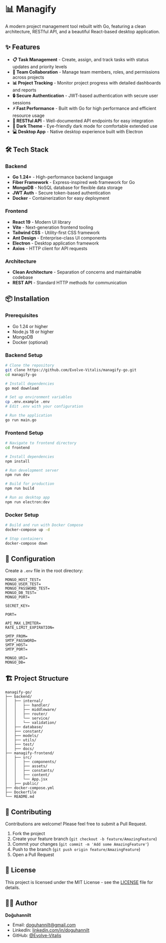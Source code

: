 # 📊 Managify

A modern project management tool rebuilt with Go, featuring a clean architecture, RESTful API, and a beautiful React-based desktop application.


## ✨ Features

- **📋 Task Management** - Create, assign, and track tasks with status updates and priority levels
- **👥 Team Collaboration** - Manage team members, roles, and permissions across projects
- **📊 Project Tracking** - Monitor project progress with detailed dashboards and reports
- **🔒 Secure Authentication** - JWT-based authentication with secure user sessions
- **⚡ Fast Performance** - Built with Go for high performance and efficient resource usage
- **🔌 RESTful API** - Well-documented API endpoints for easy integration
- **🌙 Dark Theme** - Eye-friendly dark mode for comfortable extended use
- **💻 Desktop App** - Native desktop experience built with Electron


## 🛠️ Tech Stack

### Backend
- **Go 1.24+** - High-performance backend language
- **Fiber Framework** - Express-inspired web framework for Go
- **MongoDB** - NoSQL database for flexible data storage
- **JWT Auth** - Secure token-based authentication
- **Docker** - Containerization for easy deployment

### Frontend
- **React 19** - Modern UI library
- **Vite** - Next-generation frontend tooling
- **Tailwind CSS** - Utility-first CSS framework
- **Ant Design** - Enterprise-class UI components
- **Electron** - Desktop application framework
- **Axios** - HTTP client for API requests

### Architecture
- **Clean Architecture** - Separation of concerns and maintainable codebase
- **REST API** - Standard HTTP methods for communication

## 📦 Installation

### Prerequisites
- Go 1.24 or higher
- Node.js 18 or higher
- MongoDB
- Docker (optional)

### Backend Setup

```bash
# Clone the repository
git clone https://github.com/Evolve-Vitalis/managify-go.git
cd managify-go

# Install dependencies
go mod download

# Set up environment variables
cp .env.example .env
# Edit .env with your configuration

# Run the application
go run main.go
```

### Frontend Setup

```bash
# Navigate to frontend directory
cd frontend

# Install dependencies
npm install

# Run development server
npm run dev

# Build for production
npm run build

# Run as desktop app
npm run electron:dev
```

### Docker Setup

```bash
# Build and run with Docker Compose
docker-compose up -d

# Stop containers
docker-compose down
```

## 🔧 Configuration

Create a `.env` file in the root directory:

```env
MONGO_HOST_TEST=
MONGO_USER_TEST=
MONGO_PASSWORD_TEST=
MONGO_DB_TEST=
MONGO_PORT=

SECRET_KEY=

PORT=

API_MAX_LIMITER=
RATE_LIMIT_EXPIRATION=

SMTP_FROM=
SMTP_PASSWORD=
SMTP_HOST=
SMTP_PORT=

MONGO_URI=
MONGO_DB=
```


## 🏗️ Project Structure

```
managify-go/
├── backend/
│   ├── internal/
│   │   ├── handler/
│   │   ├── middleware/
│   │   ├── router/
│   │   └── service/
│   │   └── validation/
│   ├── database/
│   ├── constant/
│   ├── models/
│   ├── utils/
│   ├── test/
│   ├── docs/
├── managify-frontend/
│   ├── src/
│   │   ├── components/
│   │   ├── assets/
│   │   ├── constants/
│   │   ├── content/
│   │   └── App.jsx
│   ├── public/
├── docker-compose.yml
├── Dockerfile
└── README.md
```

## 🤝 Contributing

Contributions are welcome! Please feel free to submit a Pull Request.

1. Fork the project
2. Create your feature branch (`git checkout -b feature/AmazingFeature`)
3. Commit your changes (`git commit -m 'Add some AmazingFeature'`)
4. Push to the branch (`git push origin feature/AmazingFeature`)
5. Open a Pull Request

## 📝 License

This project is licensed under the MIT License - see the [LICENSE](LICENSE) file for details.

## 👨‍💻 Author

**Doğuhannilt**

- Email: [doguhannilt@gmail.com](mailto:doguhannilt@gmail.com)
- LinkedIn: [linkedin.com/in/doguhannilt](https://linkedin.com/in/doguhannilt)
- GitHub: [@Evolve-Vitalis](https://github.com/Evolve-Vitalis)



